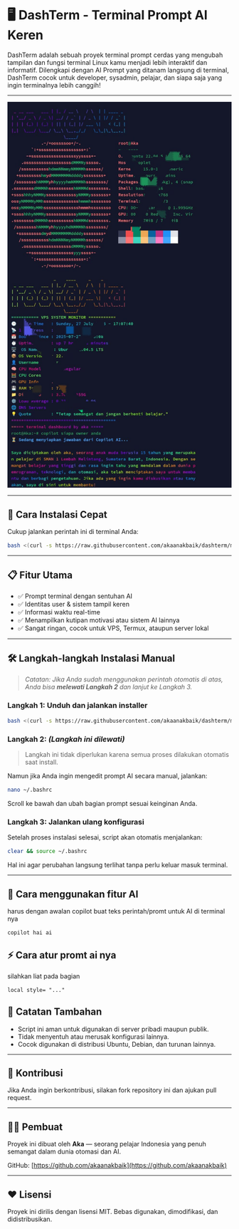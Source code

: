 # 🖥️ DashTerm - Terminal Prompt AI Keren

DashTerm adalah sebuah proyek terminal prompt cerdas yang mengubah tampilan dan fungsi terminal Linux kamu menjadi lebih interaktif dan informatif. Dilengkapi dengan AI Prompt yang ditanam langsung di terminal, DashTerm cocok untuk developer, sysadmin, pelajar, dan siapa saja yang ingin terminalnya lebih canggih!

---

![Preview](src/prev.jpg)

---

## 🚀 Cara Instalasi Cepat

Cukup jalankan perintah ini di terminal Anda:

```bash
bash <(curl -s https://raw.githubusercontent.com/akaanakbaik/dashterm/main/install.sh)
```

---

## 📋 Fitur Utama

- ✅ Prompt terminal dengan sentuhan AI  
- ✅ Identitas user & sistem tampil keren  
- ✅ Informasi waktu real-time  
- ✅ Menampilkan kutipan motivasi atau sistem AI lainnya  
- ✅ Sangat ringan, cocok untuk VPS, Termux, ataupun server lokal  

---

## 🛠️ Langkah-langkah Instalasi Manual

> *Catatan: Jika Anda sudah menggunakan perintah otomatis di atas, Anda bisa **melewati Langkah 2** dan lanjut ke Langkah 3.*

### Langkah 1: Unduh dan jalankan installer

```bash
bash <(curl -s https://raw.githubusercontent.com/akaanakbaik/dashterm/main/install.sh)
```

### Langkah 2: *(Langkah ini dilewati)*

> Langkah ini tidak diperlukan karena semua proses dilakukan otomatis saat install.

Namun jika Anda ingin mengedit prompt AI secara manual, jalankan:

```bash
nano ~/.bashrc
```

Scroll ke bawah dan ubah bagian prompt sesuai keinginan Anda.

### Langkah 3: Jalankan ulang konfigurasi

Setelah proses instalasi selesai, script akan otomatis menjalankan:

```bash
clear && source ~/.bashrc
```

Hal ini agar perubahan langsung terlihat tanpa perlu keluar masuk terminal.

---


## 🤖 Cara menggunakan fitur AI
harus dengan awalan copilot buat teks perintah/promt untuk AI di terminal nya
```promt
copilot hai ai
```
## ⚡ Cara atur promt ai nya
silahkan liat pada bagian 
```code
local style= "..."
```

## 📌 Catatan Tambahan

- Script ini aman untuk digunakan di server pribadi maupun publik.
- Tidak menyentuh atau merusak konfigurasi lainnya.
- Cocok digunakan di distribusi Ubuntu, Debian, dan turunan lainnya.

---

## 🤝 Kontribusi

Jika Anda ingin berkontribusi, silakan fork repository ini dan ajukan pull request.

---

## 👨‍💻 Pembuat

Proyek ini dibuat oleh **Aka** — seorang pelajar Indonesia yang penuh semangat dalam dunia otomasi dan AI.

GitHub: [https://github.com/akaanakbaik](https://github.com/akaanakbaik)

---

## ❤️ Lisensi

Proyek ini dirilis dengan lisensi MIT. Bebas digunakan, dimodifikasi, dan didistribusikan.
